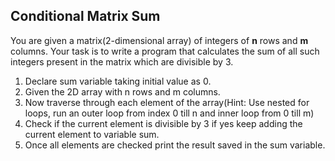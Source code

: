 ## Conditional Matrix Sum

You are given a matrix(2-dimensional array) of integers of **n** rows and **m** columns. Your task is to write a program that calculates the sum of all such integers present in the matrix which are divisible by 3.

1. Declare sum variable taking initial value as 0.
2. Given the 2D array with n rows and m columns.
3. Now traverse through each element of the array(Hint: Use nested for loops, run an outer loop from index 0 till n and inner loop from 0 till m)
4. Check if the current element is divisible by 3 if yes keep adding the current element to variable sum.
5. Once all elements are checked print the result saved in the sum variable.